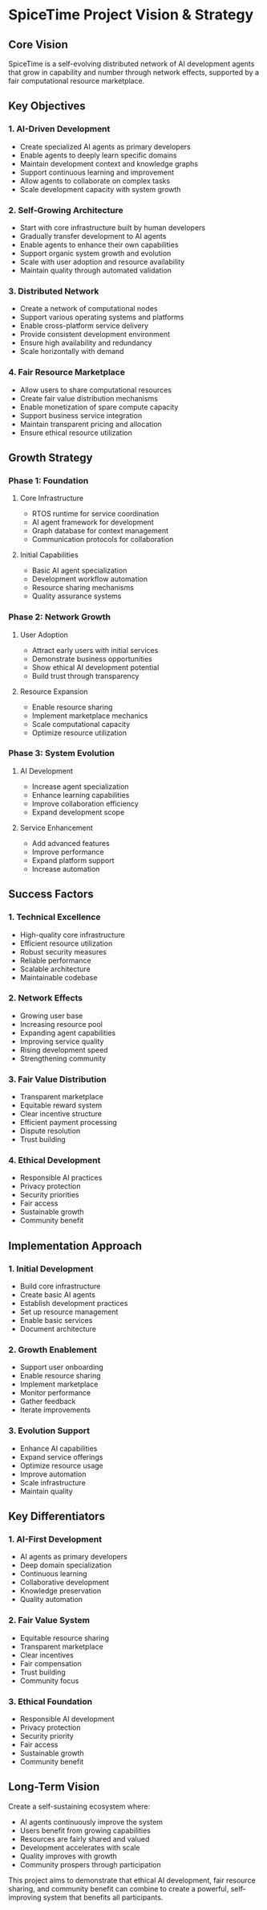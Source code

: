 # SpiceTime Project Vision & Strategy

## Core Vision
SpiceTime is a self-evolving distributed network of AI development agents that grow in capability and number through network effects, supported by a fair computational resource marketplace.

## Key Objectives

### 1. AI-Driven Development
- Create specialized AI agents as primary developers
- Enable agents to deeply learn specific domains
- Maintain development context and knowledge graphs
- Support continuous learning and improvement
- Allow agents to collaborate on complex tasks
- Scale development capacity with system growth

### 2. Self-Growing Architecture
- Start with core infrastructure built by human developers
- Gradually transfer development to AI agents
- Enable agents to enhance their own capabilities
- Support organic system growth and evolution
- Scale with user adoption and resource availability
- Maintain quality through automated validation

### 3. Distributed Network
- Create a network of computational nodes
- Support various operating systems and platforms
- Enable cross-platform service delivery
- Provide consistent development environment
- Ensure high availability and redundancy
- Scale horizontally with demand

### 4. Fair Resource Marketplace
- Allow users to share computational resources
- Create fair value distribution mechanisms
- Enable monetization of spare compute capacity
- Support business service integration
- Maintain transparent pricing and allocation
- Ensure ethical resource utilization

## Growth Strategy

### Phase 1: Foundation
1. Core Infrastructure
   - RTOS runtime for service coordination
   - AI agent framework for development
   - Graph database for context management
   - Communication protocols for collaboration

2. Initial Capabilities
   - Basic AI agent specialization
   - Development workflow automation
   - Resource sharing mechanisms
   - Quality assurance systems

### Phase 2: Network Growth
1. User Adoption
   - Attract early users with initial services
   - Demonstrate business opportunities
   - Show ethical AI development potential
   - Build trust through transparency

2. Resource Expansion
   - Enable resource sharing
   - Implement marketplace mechanics
   - Scale computational capacity
   - Optimize resource utilization

### Phase 3: System Evolution
1. AI Development
   - Increase agent specialization
   - Enhance learning capabilities
   - Improve collaboration efficiency
   - Expand development scope

2. Service Enhancement
   - Add advanced features
   - Improve performance
   - Expand platform support
   - Increase automation

## Success Factors

### 1. Technical Excellence
- High-quality core infrastructure
- Efficient resource utilization
- Robust security measures
- Reliable performance
- Scalable architecture
- Maintainable codebase

### 2. Network Effects
- Growing user base
- Increasing resource pool
- Expanding agent capabilities
- Improving service quality
- Rising development speed
- Strengthening community

### 3. Fair Value Distribution
- Transparent marketplace
- Equitable reward system
- Clear incentive structure
- Efficient payment processing
- Dispute resolution
- Trust building

### 4. Ethical Development
- Responsible AI practices
- Privacy protection
- Security priorities
- Fair access
- Sustainable growth
- Community benefit

## Implementation Approach

### 1. Initial Development
- Build core infrastructure
- Create basic AI agents
- Establish development practices
- Set up resource management
- Enable basic services
- Document architecture

### 2. Growth Enablement
- Support user onboarding
- Enable resource sharing
- Implement marketplace
- Monitor performance
- Gather feedback
- Iterate improvements

### 3. Evolution Support
- Enhance AI capabilities
- Expand service offerings
- Optimize resource usage
- Improve automation
- Scale infrastructure
- Maintain quality

## Key Differentiators

### 1. AI-First Development
- AI agents as primary developers
- Deep domain specialization
- Continuous learning
- Collaborative development
- Knowledge preservation
- Quality automation

### 2. Fair Value System
- Equitable resource sharing
- Transparent marketplace
- Clear incentives
- Fair compensation
- Trust building
- Community focus

### 3. Ethical Foundation
- Responsible AI development
- Privacy protection
- Security priority
- Fair access
- Sustainable growth
- Community benefit

## Long-Term Vision
Create a self-sustaining ecosystem where:
- AI agents continuously improve the system
- Users benefit from growing capabilities
- Resources are fairly shared and valued
- Development accelerates with scale
- Quality improves with growth
- Community prospers through participation

This project aims to demonstrate that ethical AI development, fair resource sharing, and community benefit can combine to create a powerful, self-improving system that benefits all participants.
